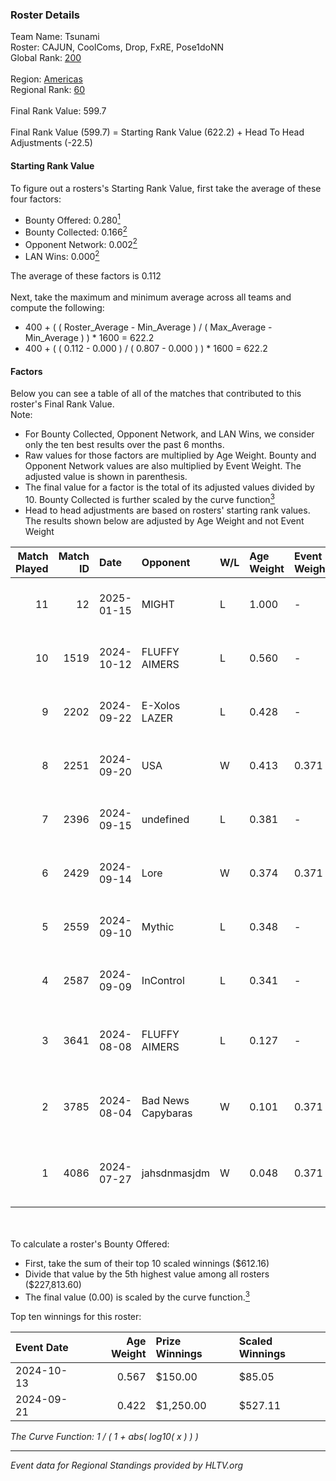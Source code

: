 ### Roster Details<br />
Team Name: Tsunami<br />
Roster: CAJUN, CoolComs, Drop, FxRE, Pose1doNN<br />
Global Rank: [200](../../standings_global_2025_01_16.md)<br />
<br />
Region: [Americas]( ../../standings_americas_2025_01_16.md)<br />
Regional Rank: [60]( ../../standings_americas_2025_01_16.md)<br />
<br />
Final Rank Value:  599.7<br />
<br />
Final Rank Value (599.7) = Starting Rank Value (622.2) + Head To Head Adjustments (-22.5)<br />

#### Starting Rank Value<br />
To figure out a rosters's Starting Rank Value, first take the average of these four factors:<br />
- Bounty Offered: 0.280[<sup>1</sup>](#table2)
- Bounty Collected: 0.166[<sup>2</sup>](#table1)
- Opponent Network: 0.002[<sup>2</sup>](#table1)
- LAN Wins: 0.000[<sup>2</sup>](#table1)

The average of these factors is 0.112<br />
<br />
Next, take the maximum and minimum average across all teams and compute the following:<br />
- 400 + ( ( Roster_Average - Min_Average ) / ( Max_Average - Min_Average ) ) * 1600 = 622.2
- 400 + ( ( 0.112 - 0.000 ) / ( 0.807 - 0.000 ) ) * 1600 = 622.2


#### Factors<br />
Below you can see a table of all of the matches that contributed to this roster's Final Rank Value.<br />
Note:<br />

- For Bounty Collected, Opponent Network, and LAN Wins, we consider only the ten best results over the past 6 months.
- Raw values for those factors are multiplied by Age Weight. Bounty and Opponent Network values are also multiplied by Event Weight. The adjusted value is shown in parenthesis.
- The final value for a factor is the total of its adjusted values divided by 10. Bounty Collected is further scaled by the curve function[<sup>3</sup>](#curveFunction)
- Head to head adjustments are based on rosters' starting rank values. The results shown below are adjusted by Age Weight and not Event Weight
<span id="table1"></span><br />


| Match Played | Match ID | Date       | Opponent           | W/L | Age Weight | Event Weight | Bounty Collected | Opponent Network | LAN Wins  | H2H Adj. | Roster                                 |
| -: | -: | :- | :- | :- | :- | :- | :- | :- | :- | -: | :- |
|           11 |       12 | 2025-01-15 | MIGHT              | L   | 1.000      | -            | -                | -                | -         |    -8.08 | CAJUN, CoolComs, Drop, FxRE, Pose1doNN |
|           10 |     1519 | 2024-10-12 | FLUFFY AIMERS      | L   | 0.560      | -            | -                | -                | -         |    -2.59 | CAJUN, CoolComs, Drop, FxRE, YNGHunter |
|            9 |     2202 | 2024-09-22 | E-Xolos LAZER      | L   | 0.428      | -            | -                | -                | -         |    -4.50 | CAJUN, CoolComs, Drop, FxRE, YNGHunter |
|            8 |     2251 | 2024-09-20 | USA                | W   | 0.413      | 0.371        | 0.000 (0.000)    | 0.031 (0.005)    | 0 (0.000) |     4.40 | CAJUN, CoolComs, Drop, FxRE, YNGHunter |
|            7 |     2396 | 2024-09-15 | undefined          | L   | 0.381      | -            | -                | -                | -         |    -4.85 | CAJUN, CoolComs, Drop, FxRE, Zzeus     |
|            6 |     2429 | 2024-09-14 | Lore               | W   | 0.374      | 0.371        | 0.000 (0.000)    | 0.062 (0.009)    | 0 (0.000) |     2.71 | CAJUN, CoolComs, Drop, FxRE, YNGHunter |
|            5 |     2559 | 2024-09-10 | Mythic             | L   | 0.348      | -            | -                | -                | -         |    -6.63 | CAJUN, CoolComs, Drop, FxRE, Zzeus     |
|            4 |     2587 | 2024-09-09 | InControl          | L   | 0.341      | -            | -                | -                | -         |    -4.91 | CAJUN, CoolComs, Drop, FxRE, Zzeus     |
|            3 |     3641 | 2024-08-08 | FLUFFY AIMERS      | L   | 0.127      | -            | -                | -                | -         |    -0.62 | CAJUN, CoolComs, Drop, Fruitcupx, FxRE |
|            2 |     3785 | 2024-08-04 | Bad News Capybaras | W   | 0.101      | 0.371        | 0.003 (0.000)    | 0.278 (0.010)    | 0 (0.000) |     2.18 | CAJUN, CoolComs, Drop, Fruitcupx, FxRE |
|            1 |     4086 | 2024-07-27 | jahsdnmasjdm       | W   | 0.048      | 0.371        | 0.000 (0.000)    | 0.000 (0.000)    | 0 (0.000) |     0.34 | CAJUN, CoolComs, Drop, Fruitcupx, FxRE |

<br />
<span id="table2"></span><br />
To calculate a roster's Bounty Offered:<br />

- First, take the sum of their top 10 scaled winnings ($612.16)
- Divide that value by the 5th highest value among all rosters ($227,813.60)
- The final value (0.00) is scaled by the curve function.[<sup>3</sup>](#curveFunction)

Top ten winnings for this roster:<br />

| Event Date | Age Weight | Prize Winnings | Scaled Winnings |
| :- | -: | :- | :- |
| 2024-10-13 |      0.567 | $150.00        | $85.05          |
| 2024-09-21 |      0.422 | $1,250.00      | $527.11         |


<span id="curveFunction"></span>_The Curve Function: 1 / ( 1 + abs( log10( x ) ) )_<br />

---
_Event data for Regional Standings provided by HLTV.org_<br />
